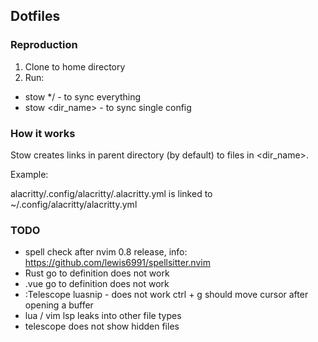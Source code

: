 ## Dotfiles

### Reproduction

1. Clone to home directory
2. Run:

- stow \*/ - to sync everything
- stow <dir_name> - to sync single config

### How it works

Stow creates links in parent directory (by default) to files in <dir_name>.

Example:

alacritty/.config/alacritty/.alacritty.yml is linked to ~/.config/alacritty/alacritty.yml

### TODO

- spell check after nvim 0.8 release, info: https://github.com/lewis6991/spellsitter.nvim
- Rust go to definition does not work
- .vue go to definition does not work
- :Telescope luasnip - does not work
  ctrl + g should move cursor after opening a buffer
- lua / vim lsp leaks into other file types
- telescope does not show hidden files
